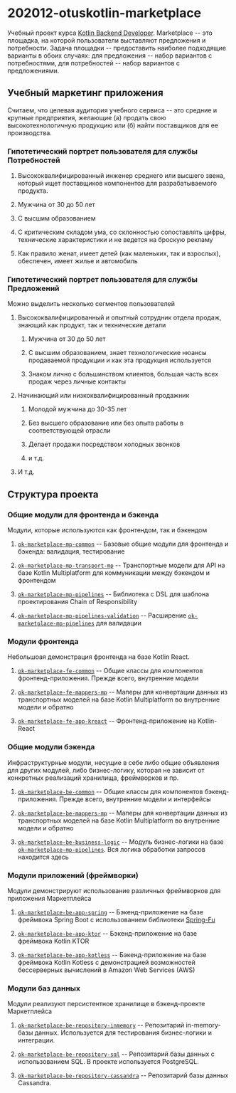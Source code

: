 # 202012-otuskotlin-marketplace

Учебный проект
курса [Kotlin Backend Developer](https://otus.ru/lessons/kotlin/?int_source=courses_catalog&int_term=programming).
Marketplace -- это площадка, на которой пользователи выставляют предложения и потребности. Задача площадки --
предоставить наиболее подходящие варианты в обоих случаях: для предложения -- набор вариантов с потребностями, для
потребностей -- набор вариантов с предложениями.

## Учебный маркетинг приложения

Считаем, что целевая аудитория учебного сервиса -- это средние и крупные предприятия, желающие (а) продать свою
высокотехнологичную продукцию или (б) найти поставщиков для ее производства.

### Гипотетический портрет пользователя для службы Потребностей

1. Высококвалифицированный инженер среднего или высшего звена, который ищет поставщиков компонентов для разрабатываемого
   продукта.

1. Мужчина от 30 до 50 лет

1. С высшим образованием

1. С критическим складом ума, со склонностью сопоставлять цифры, технические характеристики и не ведется на броскую
   рекламу

1. Как правило женат, имеет детей (как маленьких, так и взрослых), обеспечен, имеет жилье и автомобиль

### Гипотетический портрет пользователя для службы Предложений

Можно выделить несколько сегментов пользователей

1. Высококвалифицированный и опытный сотрудник отдела продаж, знающий как продукт, так и технические детали

    1. Мужчина от 30 до 50 лет

    1. С высшим образованием, знает технологические нюансы продаваемой продукции и как эта продукция используется

    1. Знаком лично с большинством клиентов, большая часть всех продаж через личные контакты

1. Начинающий или низкоквалифицированный продажник

    1. Молодой мужчина до 30-35 лет

    1. Без высшего образование или без опыта работы в соответствующей отрасли

    1. Делает продажи посредством холодных звонков

    1. и т.д.

1. И т.д.

## Структура проекта

### Общие модули для фронтенда и бэкенда

Модули, которые используются как фронтендом, так и бэкендом

1. [`ok-marketplace-mp-common`](ok-marketplace-mp-common) -- Базовые общие модули для фронтенда и бэкенда: валидация,
   тестирование

1. [`ok-marketplace-mp-transport-mp`](ok-marketplace-mp-transport-mp) -- Транспортные модели для API на базе Kotlin
   Multiplatform для коммуникации между бэкендом и фронтендом

1. [`ok-marketplace-mp-pipelines`](ok-marketplace-mp-pipelines) -- Библиотека с DSL для шаблона проектирования Chain of
   Responsibility

1. [`ok-marketplace-mp-pipelines-validation`](ok-marketplace-mp-pipelines-validation) --
   Расширение [`ok-marketplace-mp-pipelines`](ok-marketplace-mp-pipelines) для валидации

### Модули фронтенда

Небольшоая демонстрация фронтенда на базе Kotlin React.

1. [`ok-marketplace-fe-common`](ok-marketplace-fe-common) -- Общие классы для компонентов фронтенд-приложения. Прежде
   всего, внутренние модели

1. [`ok-marketplace-fe-mappers-mp`](ok-marketplace-fe-mappers-mp) -- Маперы для конвертации данных из транспортных
   моделей на базе Kotlin Multiplatform во внутренние модели и обратно

1. [`ok-marketplace-fe-app-kreact`](ok-marketplace-fe-app-kreact) -- Фронтенд-приложение на Kotlin-React

### Общие модули бэкенда

Инфраструктурные модули, несущие в себе либо общие объявления для других модулей, либо бизнес-логику, которая не зависит
от конкретных реализаций хранилища, фреймворков и пр.

1. [`ok-marketplace-be-common`](ok-marketplace-be-common) -- Общие классы для компонентов бэкенд-приложения. Прежде
   всего, внутренние модели и интерфейсы

1. [`ok-marketplace-be-mappers-mp`](ok-marketplace-be-mappers-mp) -- Маперы для конвертации данных из транспортных
   моделей на базе Kotlin Multiplatform во внутренние модели и обратно

1. [`ok-marketplace-be-business-logic`](ok-marketplace-be-business-logic) -- Модуль бизнес-логики на
   базе [`ok-marketplace-mp-pipelines`](ok-marketplace-mp-pipelines). Вся логика обработки запросов находится здесь

### Модули приложений (фреймворки)

Модули демонстрируют использование различных фреймворков для приложения Маркетплейса

1. [`ok-marketplace-be-app-spring`](ok-marketplace-be-app-spring) -- Бэкенд-приложение на базе фреймвока Spring Boot с
   использованием библиотеки [Spring-Fu](https://github.com/spring-projects-experimental/spring-fu)

1. [`ok-marketplace-be-app-ktor`](ok-marketplace-be-app-ktor) -- Бэкенд-приложение на базе фреймвока Kotlin KTOR

1. [`ok-marketplace-be-app-kotless`](ok-marketplace-be-app-kotless) -- Бэкенд-приложение на базе фреймвока Kotlin
   Kotless с демонстрацией возможностей бессерверных вычислений в Amazon Web Services (AWS)

### Модули баз данных

Модули реализуют персистентное хранилище в бэкенд-проекте Маркетплейса

1. [`ok-marketplace-be-repository-inmemory`](ok-marketplace-be-repository-inmemory) -- Репозитарий in-memory-базы
   данных. Используется для тестирования бизнес-логики и интеграции.

1. [`ok-marketplace-be-repository-sql`](ok-marketplace-be-repository-sql) -- Репозитарий базы данных с использованием
   SQL. В проекте используется PostgreSQL.

1. [`ok-marketplace-be-repository-cassandra`](ok-marketplace-be-repository-cassandra) -- Репозитарий базы данных
   Cassandra.

